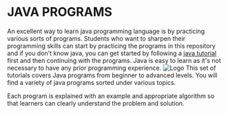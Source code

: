 # JAVA PROGRAMS

An excellent way to learn java programming language is by practicing various sorts of programs. Students who want to sharpen their programming skills can start by practicing the programs in this repository and if you don't know java, you can get started by following a [java tutorial](https://www.codecademy.com/learn/learn-java "easiest beginner friendly tutorial ") first and then continuing with the programs. Java is easy to learn as it's not necessary to have any prior programming experience.
![Logo](https://download.logo.wine/logo/Java_(programming_language)/Java_(programming_language)-Logo.wine.png)
This set of tutorials covers Java programs from beginner to advanced levels. You will find a variety of java programs sorted under various topics.

Each program is explained with an example and appropriate algorithm so that learners can clearly understand the problem and solution.






